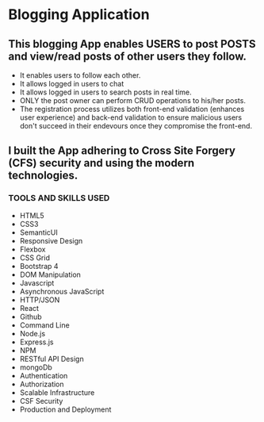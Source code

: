 # Blogging Application

## This blogging App enables USERS to post POSTS and view/read posts of other users they follow. 

- It enables users to follow each other. 
- It allows logged in users to chat
- It allows logged in users to search posts in real time. 
- ONLY the post owner can perform CRUD operations to his/her posts. 
- The registration process utilizes both front-end validation (enhances user experience) and back-end validation to ensure malicious users don't succeed in their endevours once they compromise the front-end. 

## I built the App adhering to Cross Site Forgery (CFS) security and using the modern technologies.

### TOOLS AND SKILLS USED

-	HTML5
-	CSS3
-	SemanticUI
- Responsive Design
-	Flexbox
-	CSS Grid
-	Bootstrap 4
-	DOM Manipulation
-	Javascript
-	Asynchronous JavaScript
-	HTTP/JSON
-	React
-	Github
-	Command Line
-	Node.js
-	Express.js
-	NPM
-	RESTful API Design
-	mongoDb
-	Authentication
-	Authorization
-	Scalable Infrastructure
-	CSF Security
-	Production and Deployment
